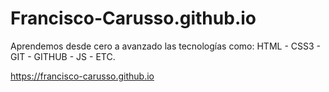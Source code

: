 # Francisco-Carusso.github.io
Aprendemos desde cero a avanzado las tecnologías como: HTML - CSS3 - GIT - GITHUB - JS - ETC.

https://francisco-carusso.github.io
